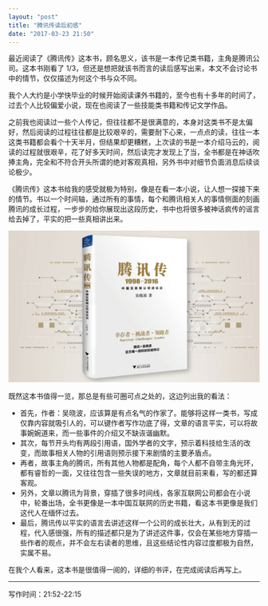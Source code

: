 ```yaml
---
layout: "post"
title: "腾讯传读后初感"
date: "2017-03-23 21:50"
---
```


最近阅读了《腾讯传》这本书，顾名思义，该书是一本传记类书籍，主角是腾讯公司。这本书刚看了 1/3，但还是想把就该书而言的读后感写出来，本文不会讨论书中的情节，仅仅描述为何这个书与众不同。

我个人大约是小学快毕业的时候开始阅读课外书籍的，至今也有十多年的时间了，过去个人比较偏爱小说，现在也阅读了一些技能类书籍和传记文学作品。

之前我也阅读过一些个人传记，但往往都不是很满意的，本身对这类书不是太偏好，然后阅读的过程往往都是比较艰辛的，需要耐下心来，一点点的读，往往一本这类书籍都会看个十天半月，但结果却更糟糕，上次读的书是一本介绍马云的，阅读的过程就很艰辛，花了好多天时间，然后读完才发现上了当，全书都是在神话吹捧主角，完全和不符合开头所谓的绝对客观真相，另外书中对细节负面消息后续谈论极少。

《腾讯传》这本书给我的感受就极为特别，像是在看一本小说，让人想一探接下来的情节。书以一个时间轴，通过所有的事情，每个和腾讯相关人的事情侧面的刻画腾讯的成长过程，一步步的给你展现出这段历史，书中也将很多被神话疯传的谣言给去掉了，平实的把一些真相讲出来。

![](https://raw.githubusercontent.com/noparkinghere/noparkinghere.github.io/master/img/2017-03-23-腾讯传读后初感/1.jpg)

<!-- more -->

既然这本书值得一览，那总是有些可圈可点之处的，这边列出我的看法：
- 首先，作者：吴晓波，应该算是有点名气的作家了。能够将这样一类书，写成仅靠内容就吸引人的，可以键作者写作功底了得，文章的语言平实，可以将故事婉婉道来，而一些事件的介绍又不缺诙谐幽默。
- 其次，每节开头均有两段引用语，国外学者的文字，预示着科技给生活的改变，而故事相关人物的引用语则预示接下来剧情的主要矛盾点。
- 再者，故事主角的腾讯，所有其他人物都是配角，每个人都不自带主角光环，都有睿哲的一面，又往往包含一些失误的地方，文章就目前来看，写的都还算客观。
- 另外，文章以腾讯为背景，穿插了很多时间线，各家互联网公司都会在小说中，轮番出场，全书更像是一本中国互联网的历史书籍，看这本书更像是我们这代人在缅怀过去。
- 最后，腾讯传以平实的语言去讲述这样一个公司的成长壮大，从有到无的过程，代入感很强，所有的描述都只是为了讲述这件事，仅会在某些地方穿插一些作者的观点，并不会左右读者的思维，且这些结论性内容过度都极为自然，实属不易。

在我个人看来，这本书是很值得一阅的，详细的书评，在完成阅读后再写上。



***

写作时间：21:52-22:15
